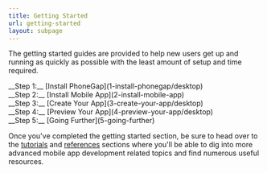 ```yaml
---
title: Getting Started
url: getting-started
layout: subpage
---
```


The getting started guides are provided to help new users get up and running as quickly as possible with the least amount of setup and time required.

<div class="get-started-submenu">
    <div>
      __Step 1:__
     [Install PhoneGap](1-install-phonegap/desktop)
    </div>
    <div>
      __Step 2:__
      [Install Mobile App](2-install-mobile-app)
    </div>
    <div>
      __Step 3:__
      [Create Your App](3-create-your-app/desktop)
    </div>
    <div>
      __Step 4:__
     [Preview Your App](4-preview-your-app/desktop)
    </div>
    <div>
      __Step 5:__
      [Going Further](5-going-further)
    </div>
</div>

Once you've completed the getting started section, be sure to head over to the [tutorials](/tutorials) and [references](/references) sections where you'll be able to dig into more advanced mobile app development related topics and find numerous useful resources.
